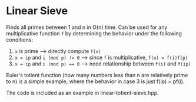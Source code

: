 # Linear Sieve

Finds all primes between 1 and n in O(n) time. Can be used for any multiplicative function `f` by determining the behavior under the following conditions:

1. `x` is prime --> directly compute `f(x)`
2. `x = ip` and `i (mod p) != 0` --> since `f` is multiplicative, `f(x) = f(i)f(p)`
3. `x = ip` and `i (mod p) == 0` --> need relationship between `f(i)` and `f(ip)`
 
Euler's totient function (how many numbers less than n are relatively prime to n) is a simple example, where the behavior in case 3 is just f(ip) = pf(i).

The code is included as an example in linear-totient-sieve.hpp. 

